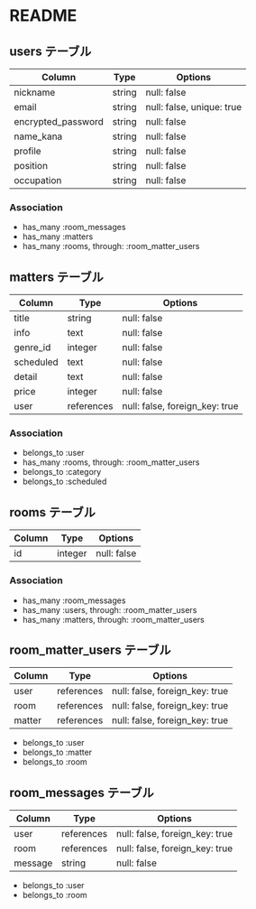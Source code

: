 # README

## users テーブル

| Column             | Type   | Options                   |
| ------------------ | ------ | --------------------------|
| nickname           | string | null: false               |
| email              | string | null: false, unique: true |
| encrypted_password | string | null: false               |
| name_kana          | string | null: false               |
| profile            | string | null: false               |
| position           | string | null: false               |
| occupation         | string | null: false               |


### Association

- has_many :room_messages
- has_many :matters
- has_many :rooms, through: :room_matter_users


## matters テーブル

| Column                  | Type      | Options                                      |
| ----------------------- | --------- | -------------------------------------------- |
| title                   | string    | null: false                                  |
| info                    | text      | null: false                                  |
| genre_id                | integer   | null: false                                  |
| scheduled               | text      | null: false                                  |
| detail                  | text      | null: false                                  |
| price                   | integer   | null: false                                  |
| user                    | references| null: false, foreign_key: true               |

### Association

- belongs_to :user
- has_many :rooms, through: :room_matter_users
- belongs_to :category
- belongs_to :scheduled


## rooms テーブル

| Column                  | Type      | Options                                      |
| ----------------------- | --------- | -------------------------------------------- |
| id                      | integer   | null: false                                  |

### Association

- has_many :room_messages
- has_many :users, through: :room_matter_users
- has_many :matters, through: :room_matter_users


## room_matter_users テーブル

| Column                  | Type      | Options                                      |
| ----------------------- | --------- | -------------------------------------------- |
| user                    | references| null: false, foreign_key: true               |
| room                    | references| null: false, foreign_key: true               |
| matter                  | references| null: false, foreign_key: true               |

- belongs_to :user
- belongs_to :matter
- belongs_to :room


## room_messages テーブル

| Column                  | Type      | Options                                      |
| ----------------------- | --------- | -------------------------------------------- |
| user                    | references| null: false, foreign_key: true               |
| room                    | references| null: false, foreign_key: true               |
| message                 | string    | null: false                                  |

- belongs_to :user
- belongs_to :room
